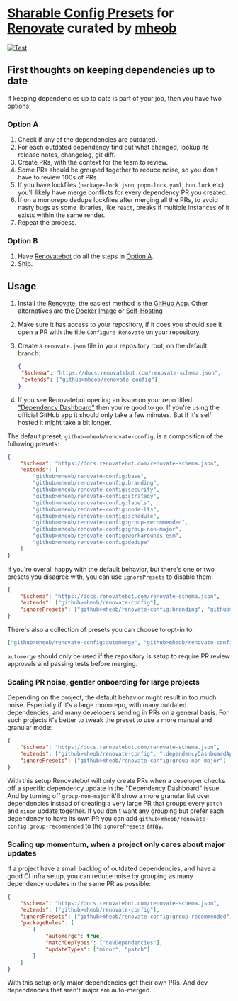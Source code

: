 # [Sharable Config Presets](https://docs.renovatebot.com/config-presets/) for [Renovate](https://www.mend.io/renovate/) curated by [mheob](https://github.com/mheob)

[![Test](https://github.com/mheob/renovate-config/actions/workflows/check.yml/badge.svg)](https://github.com/mheob/renovate-config/actions/workflows/check.yml)

## First thoughts on keeping dependencies up to date

If keeping dependencies up to date is part of your job, then you have two options:

### Option A

1. Check if any of the dependencies are outdated.
2. For each outdated dependency find out what changed, lookup its release notes, changelog, git diff.
3. Create PRs, with the context for the team to review.
4. Some PRs should be grouped together to reduce noise, so you don't have to review 100s of PRs.
5. If you have lockfiles (`package-lock.json`, `pnpm-lock.yaml`, `bun.lock` etc) you'll likely have merge conflicts for every
   dependency PR you created.
6. If on a monorepo dedupe lockfiles after merging all the PRs, to avoid nasty bugs as some libraries, like `react`, breaks if
   multiple instances of it exists within the same render.
7. Repeat the process.

### Option B

1. Have [Renovatebot](https://github.com/renovatebot/renovate) do all the steps in [Option A](#option-a).
2. Ship.

## Usage

1. Install the [Renovate](https://www.mend.io/renovate/), the easiest method is the
   [GitHub App](https://github.com/marketplace/renovate). Other alternatives are the
   [Docker Image](https://hub.docker.com/r/renovate/renovate) or
   [Self-Hosting](https://www.mend.io/free-developer-tools/renovate/on-premises/)
2. Make sure it has access to your repository, if it does you should see it open a PR with the title `Configure Renovate` on your
   repository.
3. Create a `renovate.json` file in your repository root, on the default branch:

   ```json
   {
   	"$schema": "https://docs.renovatebot.com/renovate-schema.json",
   	"extends": ["github>mheob/renovate-config"]
   }
   ```

4. If you see Renovatebot opening an issue on your repo titled
   ["Dependency Dashboard"](https://github.com/mheob/renovate-config/issues/3) then you're good to go. If you're using the
   official GitHub app it should only take a few minutes. But if it's self hosted it might take a bit longer.

The default preset, `github>mheob/renovate-config`, is a composition of the following presets:

```json
{
	"$schema": "https://docs.renovatebot.com/renovate-schema.json",
	"extends": [
		"github>mheob/renovate-config:base",
		"github>mheob/renovate-config:branding",
		"github>mheob/renovate-config:security",
		"github>mheob/renovate-config:strategy",
		"github>mheob/renovate-config:labels",
		"github>mheob/renovate-config:node-lts",
		"github>mheob/renovate-config:schedule",
		"github>mheob/renovate-config:group-recommended",
		"github>mheob/renovate-config:group-non-major",
		"github>mheob/renovate-config:workarounds-esm",
		"github>mheob/renovate-config:dedupe"
	]
}
```

If you're overall happy with the default behavior, but there's one or two presets you disagree with, you can use `ignorePresets`
to disable them:

```json
{
	"$schema": "https://docs.renovatebot.com/renovate-schema.json",
	"extends": ["github>mheob/renovate-config"],
	"ignorePresets": ["github>mheob/renovate-config:branding", "github>mheob/renovate-config:labels"]
}
```

There's also a collection of presets you can choose to opt-in to:

```json
["github>mheob/renovate-config:automerge", "github>mheob/renovate-config:studio-v2", "github>mheob/renovate-config:studio-v3"]
```

`automerge` should only be used if the repository is setup to require PR review approvals and passing tests before merging.

### Scaling PR noise, gentler onboarding for large projects

Depending on the project, the default behavior might result in too much noise. Especially if it's a large monorepo, with many
outdated dependencies, and many developers sending in PRs on a general basis. For such projects it's better to tweak the preset to
use a more manual and granular mode:

```json
{
	"$schema": "https://docs.renovatebot.com/renovate-schema.json",
	"extends": ["github>mheob/renovate-config", ":dependencyDashboardApproval"],
	"ignorePresets": ["github>mheob/renovate-config:group-non-major"]
}
```

With this setup Renovatebot will only create PRs when a developer checks off a specific dependency update in the "Dependency
Dashboard" issue. And by turning off `group-non-major` it'll show a more granular list over dependencies instead of creating a
very large PR that groups every `patch` and `minor` update together. If you don't want any grouping but prefer each dependency to
have its own PR you can add `github>mheob/renovate-config:group-recommended` to the `ignorePresets` array.

### Scaling up momentum, when a project only cares about major updates

If a project have a small backlog of outdated dependencies, and have a good CI infra setup, you can reduce noise by grouping as
many dependency updates in the same PR as possible:

```json
{
	"$schema": "https://docs.renovatebot.com/renovate-schema.json",
	"extends": ["github>mheob/renovate-config"],
	"ignorePresets": ["github>mheob/renovate-config:group-recommended"],
	"packageRules": [
		{
			"automerge": true,
			"matchDepTypes": ["devDependencies"],
			"updateTypes": ["minor", "patch"]
		}
	]
}
```

With this setup only major dependencies get their own PRs. And dev dependencies that aren't major are auto-merged.
